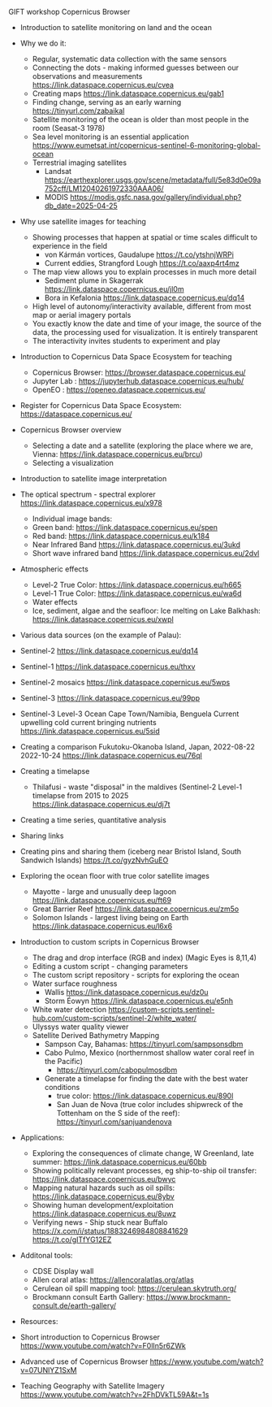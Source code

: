 GIFT workshop Copernicus Browser

- Introduction to satellite monitoring on land and the ocean
- Why we do it: 
    - Regular, systematic data collection with the same sensors
    - Connecting the dots - making informed guesses between our observations and measurements https://link.dataspace.copernicus.eu/cvea
    - Creating maps https://link.dataspace.copernicus.eu/gab1
    - Finding change, serving as an early warning https://tinyurl.com/zabaikal
  - Satellite monitoring of the ocean is older than most people in the room (Seasat-3 1978)
  - Sea level monitoring is an essential application https://www.eumetsat.int/copernicus-sentinel-6-monitoring-global-ocean
  - Terrestrial imaging satellites
    - Landsat https://earthexplorer.usgs.gov/scene/metadata/full/5e83d0e09a752cff/LM12040261972330AAA06/
    - MODIS https://modis.gsfc.nasa.gov/gallery/individual.php?db_date=2025-04-25

- Why use satellite images for teaching
  - Showing processes that happen at spatial or time scales difficult to experience in the field 
    - von Kármán vortices, Gaudalupe https://t.co/ytshnjWRPi
    - Current eddies, Strangford Lough https://t.co/aaxp4rt4mz
  - The map view allows you to explain processes in much more detail
    - Sediment plume in Skagerrak https://link.dataspace.copernicus.eu/jl0m
    - Bora in Kefalonia https://link.dataspace.copernicus.eu/dq14
  - High level of autonomy/interactivity available, different from most map or aerial imagery portals
  - You exactly know the date and time of your image, the source of the data, the processing used for visualization. It is entirely transparent
  - The interactivity invites students to experiment and play

- Introduction to Copernicus Data Space Ecosystem for teaching
  - Copernicus Browser: https://browser.dataspace.copernicus.eu/
  - Jupyter Lab : https://jupyterhub.dataspace.copernicus.eu/hub/
  - OpenEO : https://openeo.dataspace.copernicus.eu/

- Register for Copernicus Data Space Ecosystem: https://dataspace.copernicus.eu/

- Copernicus Browser overview
  - Selecting a date and a satellite (exploring the place where we are, Vienna: https://link.dataspace.copernicus.eu/brcu)
  - Selecting a visualization

- Introduction to satellite image interpretation
 - The optical spectrum - spectral explorer https://link.dataspace.copernicus.eu/x978
    - Individual image bands: 
    - Green band: https://link.dataspace.copernicus.eu/spen
    - Red band: https://link.dataspace.copernicus.eu/k184
    - Near Infrared Band https://link.dataspace.copernicus.eu/3ukd
    - Short wave infrared band https://link.dataspace.copernicus.eu/2dvl
  - Atmospheric effects
    - Level-2 True Color: https://link.dataspace.copernicus.eu/h665
    - Level-1 True Color: https://link.dataspace.copernicus.eu/wa6d
    - Water effects
    - Ice, sediment, algae and the seafloor: Ice melting on Lake Balkhash: https://link.dataspace.copernicus.eu/xwpl

  - Various data sources (on the example of Palau):
  - Sentinel-2 https://link.dataspace.copernicus.eu/dq14
  - Sentinel-1 https://link.dataspace.copernicus.eu/thxv
  - Sentinel-2 mosaics https://link.dataspace.copernicus.eu/5wps
  - Sentinel-3 https://link.dataspace.copernicus.eu/99pp
  - Sentinel-3 Level-3 Ocean Cape Town/Namibia, Benguela Current upwelling cold current bringing nutrients https://link.dataspace.copernicus.eu/5sid
  - Creating a comparison Fukutoku-Okanoba Island, Japan, 2022-08-22 2022-10-24 https://link.dataspace.copernicus.eu/76ql
  - Creating a timelapse
    - Thilafusi - waste "disposal" in the maldives (Sentinel-2 Level-1 timelapse from 2015 to 2025 https://link.dataspace.copernicus.eu/dj7t
  - Creating a time series, quantitative analysis
  - Sharing links
  - Creating pins and sharing them (iceberg near Bristol Island, South Sandwich Islands) https://t.co/gyzNvhGuEO

- Exploring the ocean floor with true color satellite images
    - Mayotte - large and unusually deep lagoon https://link.dataspace.copernicus.eu/ft69
    - Great Barrier Reef https://link.dataspace.copernicus.eu/zm5o
    - Solomon Islands - largest living being on Earth https://link.dataspace.copernicus.eu/l6x6

- Introduction to custom scripts in Copernicus Browser
  - The drag and drop interface (RGB and index) (Magic Eyes is 8,11,4)
  - Editing a custom script - changing parameters
  - The custom script repository - scripts for exploring the ocean
  - Water surface roughness 
    - Wallis https://link.dataspace.copernicus.eu/dz0u
    - Storm Éowyn https://link.dataspace.copernicus.eu/e5nh
  - White water detection https://custom-scripts.sentinel-hub.com/custom-scripts/sentinel-2/white_water/
  - Ulyssys water quality viewer
  - Satellite Derived Bathymetry Mapping
    - Sampson Cay, Bahamas: https://tinyurl.com/sampsonsdbm
    - Cabo Pulmo, Mexico (northernmost shallow water coral reef in the Pacific)
      - https://tinyurl.com/cabopulmosdbm
    - Generate a timelapse for finding the date with the best water conditions
      - true color: https://link.dataspace.copernicus.eu/890l
      - San Juan de Nova (true color includes shipwreck of the Tottenham on the S side of the reef): https://tinyurl.com/sanjuandenova

- Applications:
  - Exploring the consequences of climate change, W Greenland, late summer: https://link.dataspace.copernicus.eu/60bb
  - Showing politically relevant processes, eg ship-to-ship oil transfer: https://link.dataspace.copernicus.eu/bwyc
  - Mapping natural hazards such as oil spills: https://link.dataspace.copernicus.eu/8ybv
  - Showing human development/exploitation https://link.dataspace.copernicus.eu/8uwz
  - Verifying news - Ship stuck near Buffalo https://x.com/i/status/1883246984808841629 https://t.co/gITfYG12EZ

- Additonal tools:
  - CDSE Display wall
  - Allen coral atlas: https://allencoralatlas.org/atlas
  - Cerulean oil spill mapping tool: https://cerulean.skytruth.org/
  - Brockmann consult Earth Gallery: https://www.brockmann-consult.de/earth-gallery/

- Resources:
- Short introduction to Copernicus Browser https://www.youtube.com/watch?v=F0lIn5r6ZWk
- Advanced use of Copernicus Browser https://www.youtube.com/watch?v=07UNlYZ1SxM
- Teaching Geography with Satellite Imagery https://www.youtube.com/watch?v=2FhDVkTL59A&t=1s